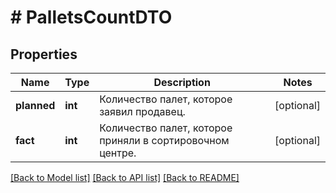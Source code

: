 # # PalletsCountDTO

## Properties

Name | Type | Description | Notes
------------ | ------------- | ------------- | -------------
**planned** | **int** | Количество палет, которое заявил продавец. | [optional]
**fact** | **int** | Количество палет, которое приняли в сортировочном центре. | [optional]

[[Back to Model list]](../../README.md#models) [[Back to API list]](../../README.md#endpoints) [[Back to README]](../../README.md)

